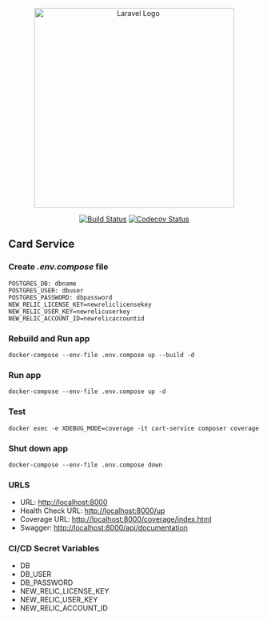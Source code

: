 <p align="center"><a href="https://laravel.com" target="_blank"><img src="https://raw.githubusercontent.com/laravel/art/master/logo-lockup/5%20SVG/2%20CMYK/1%20Full%20Color/laravel-logolockup-cmyk-red.svg" width="400" alt="Laravel Logo"></a></p>

<p align="center">
<a href="https://github.com/fontenele/ecommerce-cart-service/actions"><img src="https://github.com/fontenele/ecommerce-cart-service/actions/workflows/test.yml/badge.svg" alt="Build Status"></a>
<a href="https://codecov.io/gh/fontenele/ecommerce-cart-service"><img src="https://codecov.io/gh/fontenele/ecommerce-cart-service/branch/main/graph/badge.svg" alt="Codecov Status"></a>
</p>

## Card Service

### Create *.env.compose* file
```dotenv
POSTGRES_DB: dbname
POSTGRES_USER: dbuser
POSTGRES_PASSWORD: dbpassword
NEW_RELIC_LICENSE_KEY=newreliclicensekey
NEW_RELIC_USER_KEY=newrelicuserkey
NEW_RELIC_ACCOUNT_ID=newrelicaccountid

```

### Rebuild and Run app
```shell
docker-compose --env-file .env.compose up --build -d
```

### Run app
```shell
docker-compose --env-file .env.compose up -d
```

### Test
```shell
docker exec -e XDEBUG_MODE=coverage -it cart-service composer coverage
```

### Shut down app
```shell
docker-compose --env-file .env.compose down
```

### URLS
- URL: [http://localhost:8000](http://localhost:8000)
- Health Check URL: [http://localhost:8000/up](http://localhost:8000/up)
- Coverage URL: [http://localhost:8000/coverage/index.html](http://localhost:8000/coverage/index.html)
- Swagger: [http://localhost:8000/api/documentation](http://localhost:8000/api/documentation)

### CI/CD Secret Variables
- DB
- DB_USER
- DB_PASSWORD
- NEW_RELIC_LICENSE_KEY
- NEW_RELIC_USER_KEY
- NEW_RELIC_ACCOUNT_ID
